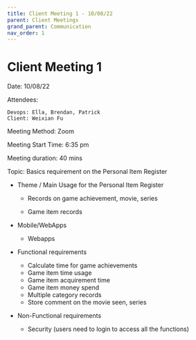 ```yaml
---
title: Client Meeting 1 - 10/08/22
parent: Client Meetings
grand_parent: Communication
nav_order: 1
---
```

# Client Meeting 1
Date: 10/08/22

Attendees: 
    
    Devops: Ella, Brendan, Patrick 
    Client: Weixian Fu

Meeting Method: Zoom

Meeting Start Time: 6:35 pm 

Meeting duration: 40 mins  


Topic: Basics requirement on the Personal Item Register

- Theme / Main Usage for the Personal Item Register 

    - Records on game achievement, movie, series 

    - Game item records 
- Mobile/WebApps
    - Webapps 
- Functional requirements
    - Calculate time for game achievements 
    - Game item time usage
    - Game item acquirement time 
    - Game item money spend
    - Multiple category records 
    - Store comment on the movie seen, series  
- Non-Functional requirements 
    - Security (users need to login to access all the functions)

